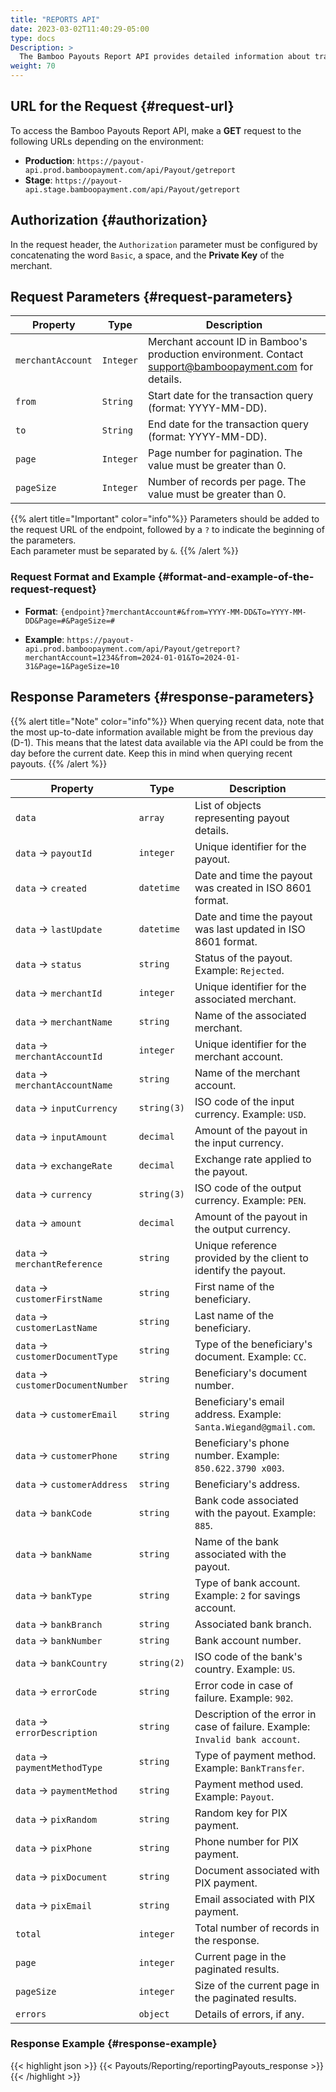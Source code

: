 ```yaml
---
title: "REPORTS API"
date: 2023-03-02T11:40:29-05:00
type: docs
Description: >
  The Bamboo Payouts Report API provides detailed information about transactional data. It allows access to information on payouts made for a specific time period, selecting data columns for custom reports, and obtaining payout details, including instruction currency, country, end-user data, payment method, and more.
weight: 70
---
```


## URL for the Request {#request-url}
To access the Bamboo Payouts Report API, make a **GET** request to the following URLs depending on the environment:

* **Production**: `https://payout-api.prod.bamboopayment.com/api/Payout/getreport`
* **Stage**: `https://payout-api.stage.bamboopayment.com/api/Payout/getreport`
 
## Authorization {#authorization}
In the request header, the `Authorization` parameter must be configured by concatenating the word `Basic`, a space, and the **Private Key** of the merchant.

## Request Parameters {#request-parameters}
| Property           | Type      | Description                                                                                       |
|--------------------|-----------|---------------------------------------------------------------------------------------------------|
| `merchantAccount`  | `Integer` | Merchant account ID in Bamboo's production environment. Contact support@bamboopayment.com for details. |
| `from`             | `String`  | Start date for the transaction query (format: YYYY-MM-DD).                                       |
| `to`               | `String`  | End date for the transaction query (format: YYYY-MM-DD).                                         |
| `page`             | `Integer` | Page number for pagination. The value must be greater than 0.                                    |
| `pageSize`         | `Integer` | Number of records per page. The value must be greater than 0.                                    |

{{% alert title="Important" color="info"%}}
Parameters should be added to the request URL of the endpoint, followed by a `?` to indicate the beginning of the parameters.
<br> Each parameter must be separated by `&`.
{{% /alert %}}

### Request Format and Example {#format-and-example-of-the-request-request}
* **Format**: `{endpoint}?merchantAccount#&from=YYYY-MM-DD&To=YYYY-MM-DD&Page=#&PageSize=#`

* **Example**: `https://payout-api.prod.bamboopayment.com/api/Payout/getreport?merchantAccount=1234&from=2024-01-01&To=2024-01-31&Page=1&PageSize=10`

## Response Parameters {#response-parameters}

{{% alert title="Note" color="info"%}}
When querying recent data, note that the most up-to-date information available might be from the previous day (D-1). This means that the latest data available via the API could be from the day before the current date. Keep this in mind when querying recent payouts.
{{% /alert %}}

| Property                             | Type          | Description                                                                                                          |
|-------------------------------------|---------------|----------------------------------------------------------------------------------------------------------------------|
| `data`                              | `array`       | List of objects representing payout details.                                                                        |
| `data` → `payoutId`                 | `integer`     | Unique identifier for the payout.                                                                                   |
| `data` → `created`                  | `datetime`    | Date and time the payout was created in ISO 8601 format.                                                            |
| `data` → `lastUpdate`               | `datetime`    | Date and time the payout was last updated in ISO 8601 format.                                                       |
| `data` → `status`                   | `string`      | Status of the payout. Example: `Rejected`.                                                                          |
| `data` → `merchantId`               | `integer`     | Unique identifier for the associated merchant.                                                                      |
| `data` → `merchantName`             | `string`      | Name of the associated merchant.                                                                                    |
| `data` → `merchantAccountId`        | `integer`     | Unique identifier for the merchant account.                                                                         |
| `data` → `merchantAccountName`      | `string`      | Name of the merchant account.                                                                                       |
| `data` → `inputCurrency`            | `string(3)`   | ISO code of the input currency. Example: `USD`.                                                                     |
| `data` → `inputAmount`              | `decimal`     | Amount of the payout in the input currency.                                                                         |
| `data` → `exchangeRate`             | `decimal`     | Exchange rate applied to the payout.                                                                                |
| `data` → `currency`                 | `string(3)`   | ISO code of the output currency. Example: `PEN`.                                                                    |
| `data` → `amount`                   | `decimal`     | Amount of the payout in the output currency.                                                                        |
| `data` → `merchantReference`        | `string`      | Unique reference provided by the client to identify the payout.                                                     |
| `data` → `customerFirstName`        | `string`      | First name of the beneficiary.                                                                                      |
| `data` → `customerLastName`         | `string`      | Last name of the beneficiary.                                                                                       |
| `data` → `customerDocumentType`     | `string`      | Type of the beneficiary's document. Example: `CC`.                                                                  |
| `data` → `customerDocumentNumber`   | `string`      | Beneficiary's document number.                                                                                      |
| `data` → `customerEmail`            | `string`      | Beneficiary's email address. Example: `Santa.Wiegand@gmail.com`.                                                    |
| `data` → `customerPhone`            | `string`      | Beneficiary's phone number. Example: `850.622.3790 x003`.                                                           |
| `data` → `customerAddress`          | `string`      | Beneficiary's address.                                                                                              |
| `data` → `bankCode`                 | `string`      | Bank code associated with the payout. Example: `885`.                                                               |
| `data` → `bankName`                 | `string`      | Name of the bank associated with the payout.                                                                        |
| `data` → `bankType`                 | `string`      | Type of bank account. Example: `2` for savings account.                                                             |
| `data` → `bankBranch`               | `string`      | Associated bank branch.                                                                                             |
| `data` → `bankNumber`               | `string`      | Bank account number.                                                                                                |
| `data` → `bankCountry`              | `string(2)`   | ISO code of the bank's country. Example: `US`.                                                                      |
| `data` → `errorCode`                | `string`      | Error code in case of failure. Example: `902`.                                                                      |
| `data` → `errorDescription`         | `string`      | Description of the error in case of failure. Example: `Invalid bank account`.                                       |
| `data` → `paymentMethodType`        | `string`      | Type of payment method. Example: `BankTransfer`.                                                                    |
| `data` → `paymentMethod`            | `string`      | Payment method used. Example: `Payout`.                                                                             |
| `data` → `pixRandom`                | `string`      | Random key for PIX payment.                                                                                         |
| `data` → `pixPhone`                 | `string`      | Phone number for PIX payment.                                                                                       |
| `data` → `pixDocument`              | `string`      | Document associated with PIX payment.                                                                               |
| `data` → `pixEmail`                 | `string`      | Email associated with PIX payment.                                                                                  |
| `total`                             | `integer`     | Total number of records in the response.                                                                            |
| `page`                              | `integer`     | Current page in the paginated results.                                                                              |
| `pageSize`                          | `integer`     | Size of the current page in the paginated results.                                                                  |
| `errors`                            | `object`      | Details of errors, if any.                                                                                          |

### Response Example {#response-example}

{{< highlight json >}}
{{< Payouts/Reporting/reportingPayouts_response >}}
{{< /highlight >}}